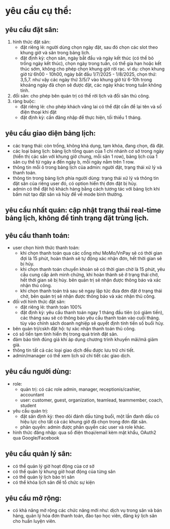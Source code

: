 # yêu cầu cụ thể:
## yêu cầu đặt sân:
1. hình thức đặt sân:
    - đặt riêng lẻ: người dùng chọn ngày đặt, sau đó chọn các slot theo khung giờ và sân trong bảng lịch.
    - đặt định kỳ: chọn sân, ngày bắt đầu và ngày kết thúc (có thể bỏ trống ngày kết thúc), chọn ngày trong tuần, có thể gia hạn hoặc kết thúc sớm, không cho phép chọn khung giờ rời rạc. ví dụ: chọn khung giờ từ 6h00 - 10h00, ngày bắt đầu 1/7/2025 - 1/8/2025, chọn thứ: 3,5,7. như vậy các ngày thứ 3/5/7 vào khung giờ từ 6-10h trong khoảng ngày đã chọn sẽ được đặt, các ngày khác trong tuần không tính.
2. đổi sân: cho phép bên quản trị có thể rời lịch và đổi sân thủ công.
3. ràng buộc:
    - đặt riêng lẻ: cho phép khách vãng lai có thể đặt cần để lại tên và số điện thoại khi đặt
    - đặt định kỳ: cần đăng nhập để thực hiện, tối thiểu 1 tháng.

## yêu cầu giao diện bảng lịch:
- các trạng thái: còn trống, không khả dụng, tạm khóa, đang chọn, đã đặt.
- các loại bảng lịch: bảng lịch tổng quan của 1 chi nhánh cơ sở trong ngày (hiển thị các sân với khung giờ chung, mỗi sân 1 row), bảng lịch của 1 sân cụ thể từ ngày a đến ngày b, mỗi ngày nằm trên 1 row.
- thông tin mỗi ô trong bảng lịch của admin: người đặt, trạng thái xử lý và thanh toán.
- thông tin trong bảng lịch phía người dùng: trạng thái xử lý và thông tin đặt sân của riêng user đó, có option hiển thị đơn đặt bị hủy.
- admin có thể đặt hộ khách hàng bằng cách tương tác với bảng lịch khi bấm nút tạo đặt sân và hủy để về mode bình thường.

## yêu cầu nhất quán: cập nhật trạng thái real-time bảng lịch, không để tình trạng đặt trùng lịch.
## yêu cầu thanh toán: 
- user chọn hình thức thanh toán:
    - khi chọn thanh toán qua các cổng như MoMo/VnPay sẽ có thời gian đợi là 15 phút, hoàn thành sẽ tự động xác nhận đơn, hết thời gian sẽ bị hủy.
    - khi chọn thanh toán chuyển khoản sẽ có thời gian chờ là 15 phút, yêu cầu cung cấp ảnh minh chứng, khi hoàn thành sẽ ở trạng thái chờ, hết thời gian sẽ bị hủy. bên quản trị sẽ nhận được thông báo và xác nhận thủ công.
    - khi chọn thanh toán trả sau sẽ ngay lập tức đưa đơn đặt ở trạng thái chờ, bên quản trị sẽ nhận được thông báo và xác nhận thủ công.
- đối với hình thức đặt sân:
    - đặt riêng lẻ: thanh toán 100%
    - đặt định kỳ: yêu cầu thanh toán ngay 1 tháng đầu tiên (có giảm tiền), các tháng sau sẽ có thông báo yêu cầu thanh toán vào cuối tháng. tùy vào chính sách doanh nghiệp sẽ quyết định tính tiền số buổi hủy.
- bên quản trị/cskh đặt hộ: tự xác nhận thanh toán thủ công.
- có số tiền tạm tính hiển thị trong quá trình đặt sân.
- đảm bảo tính đúng giá khi áp dụng chương trình khuyến mãi/mã giảm giá.
- thông tin tất cả các loại giao dịch đều được lưu trữ chi tiết.
- admin/manager có thể xem lịch sử chi tiết các giao dịch.

## yêu cầu người dùng:
- role:
    - quản trị: có các role admin, manager, receptionis/cashier, accountant
    - user: customer, guest, organization, teamlead, teammember, coach, student
- yêu cầu quản trị:
    - đặt sân định kỳ: theo dõi đánh dấu từng buổi, một lần đanh dấu có hiệu lực cho tất cả các khung giờ đã chọn trong đơn đặt sân.
    - phân quyền: admin được phân quyền các user và role khác.
- hình thức đăng nhập: qua số điện thoại/email kèm mật khẩu, OAuth2 qua Google/Facebook

## yêu cầu quản lý sân:
- có thể quản lý giờ hoạt động của cơ sở
- có thể quản lý khung giờ hoạt động của từng sân
- có thể quản lý lịch bảo trì sân
- có thể khóa lịch sân để tổ chức sự kiện


## yêu cầu mở rộng:
- có khả năng mở rộng các chức năng mới như: dịch vụ trong sân và bán hàng, quản lý hóa đơn thanh toán, đào tạo học viên, đăng ký lịch sân cho huấn luyện viên.